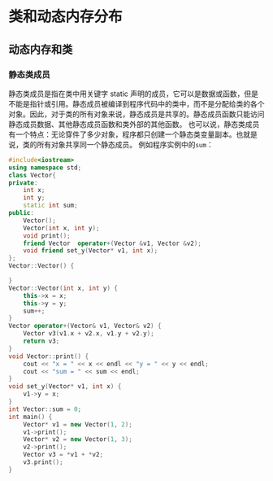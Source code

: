 # 类和动态内存分布

## 动态内存和类

### 静态类成员

静态类成员是指在类中用关键字 static 声明的成员，它可以是数据或函数，但是不能是指针或引用。静态成员被编译到程序代码中的类中，而不是分配给类的各个对象。因此，对于类的所有对象来说，静态成员是共享的。静态成员函数只能访问静态成员数据、其他静态成员函数和类外部的其他函数。
也可以说，静态类成员有一个特点：无论穿件了多少对象，程序都只创建一个静态类变量副本。也就是说，类的所有对象共享同一个静态成员。
例如程序实例中的`sum`：

```Cpp
#include<iostream>
using namespace std;
class Vector{
private:
	int x;
	int y;
	static int sum;
public:
	Vector();
	Vector(int x, int y);
	void print();
	friend Vector  operator+(Vector &v1, Vector &v2);
	void friend set_y(Vector* v1, int x);
};
Vector::Vector() {

}
Vector::Vector(int x, int y) {
	this->x = x;
	this->y = y;
	sum++;
}
Vector operator+(Vector& v1, Vector& v2) {
	Vector v3(v1.x + v2.x, v1.y + v2.y);
	return v3;
}
void Vector::print() {
	cout << "x = " << x << endl << "y = " << y << endl;
	cout << "sum = " << sum << endl;
}
void set_y(Vector* v1, int x) {
	v1->y = x;
}
int Vector::sum = 0;
int main() {
	Vector* v1 = new Vector(1, 2);
	v1->print();
	Vector* v2 = new Vector(1, 3);
	v2->print();
	Vector v3 = *v1 + *v2;
	v3.print();
}
```
